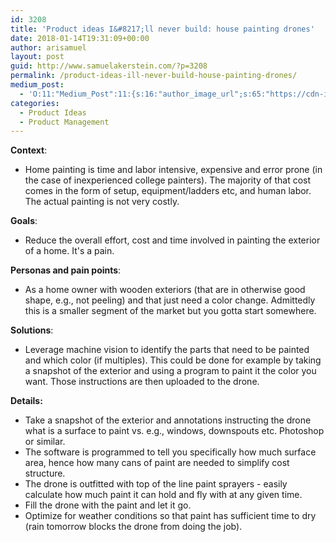 ```yaml
---
id: 3208
title: 'Product ideas I&#8217;ll never build: house painting drones'
date: 2018-01-14T19:31:09+00:00
author: arisamuel
layout: post
guid: http://www.samuelakerstein.com/?p=3208
permalink: /product-ideas-ill-never-build-house-painting-drones/
medium_post:
  - 'O:11:"Medium_Post":11:{s:16:"author_image_url";s:65:"https://cdn-images-1.medium.com/fit/c/200/200/0*3qbkaU8KY1x20ybl.";s:10:"author_url";s:32:"https://medium.com/@ariakerstein";s:11:"byline_name";N;s:12:"byline_email";N;s:10:"cross_link";s:2:"no";s:2:"id";s:12:"c4075a1b7cfd";s:21:"follower_notification";s:3:"yes";s:7:"license";s:19:"all-rights-reserved";s:14:"publication_id";s:2:"-1";s:6:"status";s:6:"public";s:3:"url";s:97:"https://medium.com/@ariakerstein/product-ideas-ill-never-build-house-painting-drones-c4075a1b7cfd";}'
categories:
  - Product Ideas
  - Product Management
---
```

<strong>Context</strong>:
<ul>
 	<li>Home painting is time and labor intensive, expensive and error prone (in the case of inexperienced college painters). The majority of that cost comes in the form of setup, equipment/ladders etc, and human labor. The actual painting is not very costly.</li>
</ul><!--more-->

<b>Goals</b>:
<ul>
 	<li>Reduce the overall effort, cost and time involved in painting the exterior of a home. It's a pain.</li>
</ul><b>Personas and pain points</b>:
<ul>
 	<li>As a home owner with wooden exteriors (that are in otherwise good shape, e.g., not peeling) and that just need a color change. Admittedly this is a smaller segment of the market but you gotta start somewhere.</li>
</ul><b>Solutions</b>:
<ul>
 	<li>Leverage machine vision to identify the parts that need to be painted and which color (if multiples). This could be done for example by taking a snapshot of the exterior and using a program to paint it the color you want. Those instructions are then uploaded to the drone.</li>
</ul><strong>Details:</strong>
<ul>
 	<li>Take a snapshot of the exterior and annotations instructing the drone what is a surface to paint vs. e.g., windows, downspouts etc. Photoshop or similar.</li>
 	<li>The software is programmed to tell you specifically how much surface area, hence how many cans of paint are needed to simplify cost structure.</li>
 	<li>The drone is outfitted with top of the line paint sprayers - easily calculate how much paint it can hold and fly with at any given time.</li>
 	<li>Fill the drone with the paint and let it go.</li>
 	<li>Optimize for weather conditions so that paint has sufficient time to dry (rain tomorrow blocks the drone from doing the job).</li>
</ul>